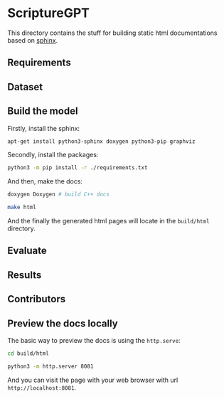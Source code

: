 # ScriptureGPT

This directory contains the stuff for building static html documentations based on [sphinx](https://www.sphinx-doc.org/en/master/).

## Requirements

## Dataset

## Build the model
Firstly, install the sphinx:

```sh
apt-get install python3-sphinx doxygen python3-pip graphviz
```

Secondly, install the packages:

```sh
python3 -m pip install -r ./requirements.txt
```

And then, make the docs:

```sh
doxygen Doxygen # build C++ docs

make html
```

And the finally the generated html pages will locate in the `build/html` directory.

## Evaluate

## Results

## Contributors


## Preview the docs locally

The basic way to preview the docs is using the `http.serve`:

```sh
cd build/html

python3 -m http.server 8081
```

And you can visit the page with your web browser with url `http://localhost:8081`.
